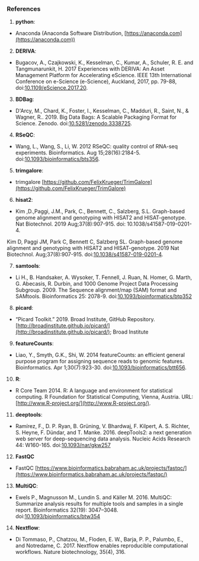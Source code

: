 ### References

1. **python**:
  * Anaconda (Anaconda Software Distribution, [https://anaconda.com](https://anaconda.com))

2. **DERIVA**:
  * Bugacov, A., Czajkowski, K., Kesselman, C., Kumar,  A., Schuler, R. E. and Tangmunarunkit, H. 2017 Experiences with DERIVA: An Asset Management Platform for Accelerating eScience. IEEE 13th International Conference on e-Science (e-Science), Auckland, 2017, pp. 79-88, doi:[10.1109/eScience.2017.20](https://doi.org/10.1109/eScience.2017.20).

3. **BDBag**:  
  * D'Arcy, M., Chard, K., Foster, I., Kesselman, C., Madduri, R., Saint, N., & Wagner, R.. 2019. Big Data Bags: A Scalable Packaging Format for Science. Zenodo. doi:[10.5281/zenodo.3338725](http://doi.org/10.5281/zenodo.3338725).

4. **RSeQC**:
  * Wang, L., Wang, S., Li, W. 2012 RSeQC: quality control of RNA-seq experiments. Bioinformatics. Aug 15;28(16):2184-5. doi:[10.1093/bioinformatics/bts356](https://doi.org/10.1093/bioinformatics/bts356).

5. **trimgalore**:
  * trimgalore [https://github.com/FelixKrueger/TrimGalore](https://github.com/FelixKrueger/TrimGalore)

6. **hisat2**:
  * Kim ,D.,Paggi, J.M., Park, C., Bennett, C., Salzberg, S.L. Graph-based genome alignment and genotyping with HISAT2 and HISAT-genotype. Nat Biotechnol. 2019 Aug;37(8):907-915. doi: 10.1038/s41587-019-0201-4.

  Kim D, Paggi JM, Park C, Bennett C, Salzberg SL. Graph-based genome alignment and genotyping with HISAT2 and HISAT-genotype. 2019 Nat Biotechnol. Aug;37(8):907-915. doi:[10.1038/s41587-019-0201-4](https://doi.org/10.1038/s41587-019-0201-4).

7. **samtools**:
  * Li H., B. Handsaker, A. Wysoker, T. Fennell, J. Ruan, N. Homer, G. Marth, G. Abecasis, R. Durbin, and 1000 Genome Project Data Processing Subgroup. 2009. The Sequence alignment/map (SAM) format and SAMtools. Bioinformatics 25: 2078-9. doi:[10.1093/bioinformatics/btp352](http://dx.doi.org/10.1093/bioinformatics/btp352)

8. **picard**:
  * “Picard Toolkit.” 2019. Broad Institute, GitHub Repository. [http://broadinstitute.github.io/picard/](http://broadinstitute.github.io/picard/); Broad Institute

9. **featureCounts**:
  * Liao, Y., Smyth, G.K., Shi, W. 2014 featureCounts: an efficient general purpose program for assigning sequence reads to genomic features. Bioinformatics. Apr 1;30(7):923-30. doi:[10.1093/bioinformatics/btt656](https://doi.org/10.1093/bioinformatics/btt656).

10. **R**:
  * R Core Team 2014. R: A language and environment for statistical computing. R Foundation for Statistical Computing, Vienna, Austria. URL:[http://www.R-project.org/](http://www.R-project.org/).

11. **deeptools**:
  * Ramírez, F., D. P. Ryan, B. Grüning, V. Bhardwaj, F. Kilpert, A. S. Richter, S. Heyne, F. Dündar, and T. Manke. 2016. deepTools2: a next generation web server for deep-sequencing data analysis. Nucleic Acids Research 44: W160-165. doi:[10.1093/nar/gkw257](http://dx.doi.org/10.1093/nar/gkw257)

12. **FastQC**
  * FastQC [https://www.bioinformatics.babraham.ac.uk/projects/fastqc/](https://www.bioinformatics.babraham.ac.uk/projects/fastqc/)

13. **MultiQC**:
  * Ewels P., Magnusson M., Lundin S. and Käller M. 2016. MultiQC: Summarize analysis results for multiple tools and samples in a single report. Bioinformatics 32(19): 3047–3048. doi:[10.1093/bioinformatics/btw354](https://dx.doi.org/10.1093/bioinformatics/btw354)

14. **Nextflow**:
  * Di Tommaso, P., Chatzou, M., Floden, E. W., Barja, P. P., Palumbo, E., and Notredame, C. 2017. Nextflow enables reproducible computational workflows. Nature biotechnology, 35(4), 316.
